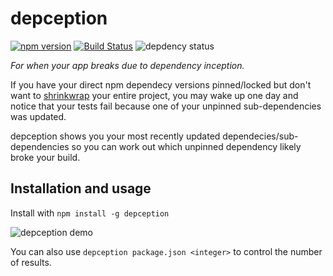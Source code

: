 # depception

[![npm version](https://badge.fury.io/js/depception.svg)](https://badge.fury.io/js/depception) [![Build Status](https://api.travis-ci.org/bengummer/depception.svg?branch=master)](https://travis-ci.org/bengummer/depception) ![depdency status](https://david-dm.org/bengummer/depception.svg)

_For when your app breaks due to dependency inception._

If you have your direct npm dependecy versions pinned/locked but don't want to [shrinkwrap](https://docs.npmjs.com/cli/shrinkwrap) your entire project, you may wake up one day and notice that your tests fail because one of your unpinned sub-dependencies was updated.

depception shows you your most recently updated dependecies/sub-dependencies so you can work out which unpinned dependency likely broke your build.

## Installation and usage

Install with `npm install -g depception`

![depception demo](https://i.imgur.com/fKYfkxW.gif)

You can also use `depception package.json <integer>` to control the number of results.
